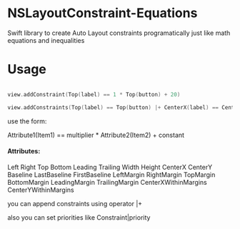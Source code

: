 # NSLayoutConstraint-Equations

Swift library to create Auto Layout constraints programatically just like math equations and inequalities

# Usage

``` swift

view.addConstraint(Top(label) == 1 * Top(button) + 20)

view.addConstraints(Top(label) == Top(button) |+ CenterX(label) == CenterX(self.view) |+ CenterY(label) == CenterY(self.view) |+ (Bottom(button) == Bottom(self.view) + 600)|10)

```

use the form:

Attribute1(Item1) == multiplier * Attribute2(Item2) + constant

#### Attributes:

Left
Right
Top
Bottom
Leading
Trailing
Width
Height
CenterX
CenterY
Baseline
LastBaseline
FirstBaseline
LeftMargin
RightMargin
TopMargin
BottomMargin
LeadingMargin
TrailingMargin
CenterXWithinMargins
CenterYWithinMargins

you can append constraints using operator |+

also you can set priorities like Constraint|priority
